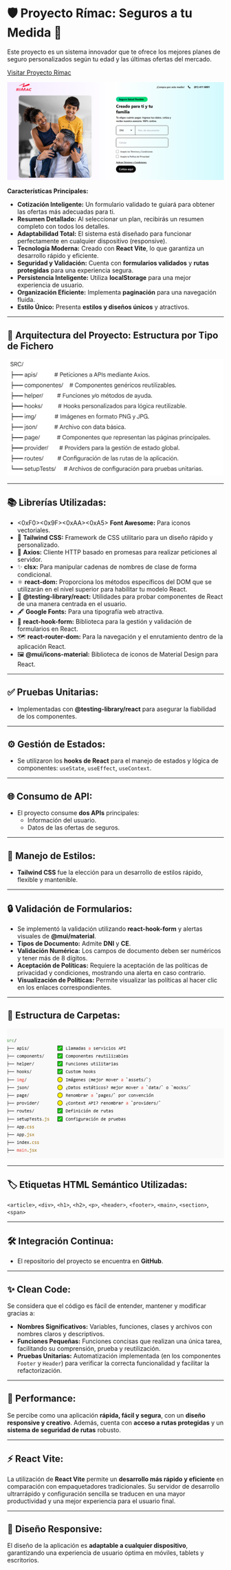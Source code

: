 # 🛡️ Proyecto Rímac: Seguros a tu Medida 🚀

Este proyecto es un sistema innovador que te ofrece los mejores planes de seguro personalizados según tu edad y las últimas ofertas del mercado.

[Visitar Proyecto Rímac](https://proyecto-rimac.netlify.app/)

![Estructura de Carpetas](image-1.png)

**Características Principales:**

* **Cotización Inteligente:** Un formulario validado te guiará para obtener las ofertas más adecuadas para ti.
* **Resumen Detallado:** Al seleccionar un plan, recibirás un resumen completo con todos los detalles.
* **Adaptabilidad Total:** El sistema está diseñado para funcionar perfectamente en cualquier dispositivo (responsive).
* **Tecnología Moderna:** Creado con **React Vite**, lo que garantiza un desarrollo rápido y eficiente.
* **Seguridad y Validación:** Cuenta con **formularios validados** y **rutas protegidas** para una experiencia segura.
* **Persistencia Inteligente:** Utiliza **localStorage** para una mejor experiencia de usuario.
* **Organización Eficiente:** Implementa **paginación** para una navegación fluida.
* **Estilo Único:** Presenta **estilos y diseños únicos** y atractivos.

---

## 📂 Arquitectura del Proyecto: Estructura por Tipo de Fichero

![alt text](image-2.png)

---

## 📚 Librerías Utilizadas:

* <0xF0><0x9F><0xAA><0xA5> **Font Awesome:** Para iconos vectoriales.
* 🎨 **Tailwind CSS:** Framework de CSS utilitario para un diseño rápido y personalizado.
* 📡 **Axios:** Cliente HTTP basado en promesas para realizar peticiones al servidor.
* ✨ **clsx:** Para manipular cadenas de nombres de clase de forma condicional.
* ⚛️ **react-dom:** Proporciona los métodos específicos del DOM que se utilizarán en el nivel superior para habilitar tu modelo React.
* 🧪 **@testing-library/react:** Utilidades para probar componentes de React de una manera centrada en el usuario.
* 🖋️ **Google Fonts:** Para una tipografía web atractiva.
* 📝 **react-hook-form:** Biblioteca para la gestión y validación de formularios en React.
* 🗺️ **react-router-dom:** Para la navegación y el enrutamiento dentro de la aplicación React.
* 🖼️ **@mui/icons-material:** Biblioteca de iconos de Material Design para React.

---

## ✅ Pruebas Unitarias:

* Implementadas con **@testing-library/react** para asegurar la fiabilidad de los componentes.

---

## ⚙️ Gestión de Estados:

* Se utilizaron los **hooks de React** para el manejo de estados y lógica de componentes: `useState`, `useEffect`, `useContext`.

---

## 🌐 Consumo de API:

* El proyecto consume **dos APIs** principales:
    * Información del usuario.
    * Datos de las ofertas de seguros.

---

## 🎨 Manejo de Estilos:

* **Tailwind CSS** fue la elección para un desarrollo de estilos rápido, flexible y mantenible.

---

## 🔒 Validación de Formularios:

* Se implementó la validación utilizando **react-hook-form** y alertas visuales de **@mui/material**.
* **Tipos de Documento:** Admite **DNI** y **CE**.
* **Validación Numérica:** Los campos de documento deben ser numéricos y tener más de 8 dígitos.
* **Aceptación de Políticas:** Requiere la aceptación de las políticas de privacidad y condiciones, mostrando una alerta en caso contrario.
* **Visualización de Políticas:** Permite visualizar las políticas al hacer clic en los enlaces correspondientes.

---

## 📂 Estructura de Carpetas:



![Estructura Detallada](image.png)

---

## 🏷️ Etiquetas HTML Semántico Utilizadas:

`<article>`, `<div>`, `<h1>`, `<h2>`, `<p>`, `<header>`, `<footer>`, `<main>`, `<section>`, `<span>`

---

## 🛠️ Integración Continua:

* El repositorio del proyecto se encuentra en **GitHub**.

---

## ✨ Clean Code:

Se considera que el código es fácil de entender, mantener y modificar gracias a:

* **Nombres Significativos:** Variables, funciones, clases y archivos con nombres claros y descriptivos.
* **Funciones Pequeñas:** Funciones concisas que realizan una única tarea, facilitando su comprensión, prueba y reutilización.
* **Pruebas Unitarias:** Automatización implementada (en los componentes `Footer` y `Header`) para verificar la correcta funcionalidad y facilitar la refactorización.

---

## 🚀 Performance:

Se percibe como una aplicación **rápida, fácil y segura**, con un **diseño responsive y creativo**. Además, cuenta con **acceso a rutas protegidas** y un **sistema de seguridad de rutas** robusto.

---

## ⚡ React Vite:

La utilización de **React Vite** permite un **desarrollo más rápido y eficiente** en comparación con empaquetadores tradicionales. Su servidor de desarrollo ultrarrápido y configuración sencilla se traducen en una mayor productividad y una mejor experiencia para el usuario final.

---

## 📱 Diseño Responsive:

El diseño de la aplicación es **adaptable a cualquier dispositivo**, garantizando una experiencia de usuario óptima en móviles, tablets y escritorios.